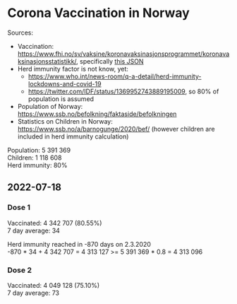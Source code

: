 # Corona Vaccination in Norway

Sources:

- Vaccination: <https://www.fhi.no/sv/vaksine/koronavaksinasjonsprogrammet/koronavaksinasjonsstatistikk/>, specifically [this JSON](https://www.fhi.no/api/chartdata/api/99119)
- Herd immunity factor is not know, yet:
  - <https://www.who.int/news-room/q-a-detail/herd-immunity-lockdowns-and-covid-19>
  - <https://twitter.com/IDF/status/1369952743889195009>, so 80% of population is assumed
- Population of Norway: <https://www.ssb.no/befolkning/faktaside/befolkningen>
- Statistics on Children in Norway: https://www.ssb.no/a/barnogunge/2020/bef/ (however children are included in herd immunity calculation)

Population: 5 391 369  
Children: 1 118 608  
Herd immunity: 80%  

## 2022-07-18

### Dose 1

Vaccinated: 4 342 707 (80.55%)  
7 day average: 34

Herd immunity reached in -870 days on 2.3.2020  
-870 * 34 + 4 342 707 = 4 313 127 >= 5 391 369 * 0.8 = 4 313 096

### Dose 2

Vaccinated: 4 049 128 (75.10%)  
7 day average: 73

